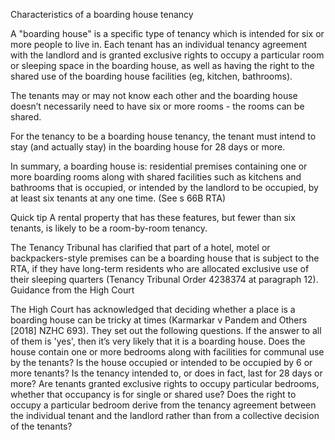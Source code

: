Characteristics of a boarding house tenancy

A "boarding house" is a specific type of tenancy which is intended for six or more people to live in. Each tenant has an individual tenancy agreement with the landlord and is granted exclusive rights to occupy a particular room or sleeping space in the boarding house, as well as having the right to the shared use of the boarding house facilities (eg, kitchen, bathrooms).

The tenants may or may not know each other and the boarding house doesn’t necessarily need to have six or more rooms - the rooms can be shared.

For the tenancy to be a boarding house tenancy, the tenant must intend to stay (and actually stay) in the boarding house for 28 days or more.

In summary, a boarding house is:
residential premises
containing one or more boarding rooms
along with shared facilities such as kitchens and bathrooms
that is occupied, or intended by the landlord to be occupied, by at least six tenants at any one time.
(See s 66B RTA)

Quick tip
A rental property that has these features, but fewer than six tenants, is likely to be a room-by-room tenancy. 

The Tenancy Tribunal has clarified that part of a hotel, motel or backpackers-style premises can be a boarding house that is subject to the RTA, if they have long-term residents who are allocated exclusive use of their sleeping quarters (Tenancy Tribunal Order 4238374 at paragraph 12).
Guidance from the High Court

The High Court has acknowledged that deciding whether a place is a boarding house can be tricky at times (Karmarkar v Pandem and Others [2018] NZHC 693). They set out the following questions. If the answer to all of them is 'yes', then it’s very likely that it is a boarding house.
Does the house contain one or more bedrooms along with facilities for communal use by the tenants?
Is the house occupied or intended to be occupied by 6 or more tenants?
Is the tenancy intended to, or does in fact, last for 28 days or more?
Are tenants granted exclusive rights to occupy particular bedrooms, whether that occupancy is for single or shared use?
Does the right to occupy a particular bedroom derive from the tenancy agreement between the individual tenant and the landlord rather than from a collective decision of the tenants?